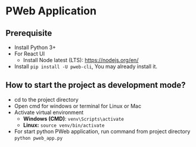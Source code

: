 # PWeb Application 

## Prerequisite
* Install Python 3+ 
* For React UI
  * Install Node latest (LTS): https://nodejs.org/en/
* Install ``pip install -U pweb-cli``, You may already install it.



## How to start the project as development mode?
* cd to the project directory
* Open cmd for windows or terminal for Linux or Mac
* Activate virtual environment
  * **Windows (CMD)**: ```venv\Scripts\activate```
  * **Linux:** ```source venv/bin/activate```
* For start python PWeb application, run command from project directory ```python pweb_app.py```

